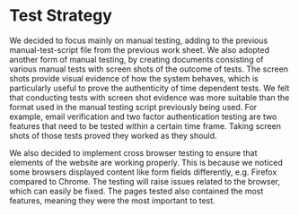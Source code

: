 # Test Strategy

We decided to focus mainly on manual testing, adding to the previous manual-test-script file from the previous work sheet. We also adopted another form of manual testing, by creating documents consisting of various manual tests with screen shots of the outcome of tests. The screen shots provide visual evidence of how the system behaves, which is particularly useful to prove the authenticity of time dependent tests. We felt that conducting tests with screen shot evidence was more suitable than the format used in the manual testing script previously being used. For example, email verification and two factor authentication testing are two features that need to be tested within a certain time frame. Taking screen shots of those tests proved they worked as they should.

We also decided to implement cross browser testing to ensure that elements of the website are working properly. This is because we noticed some browsers displayed content like form fields differently, e.g. Firefox compared to Chrome. The testing will raise issues related to the browser, which can easily be fixed. The pages tested also contained the most features, meaning they were the most important to test.
